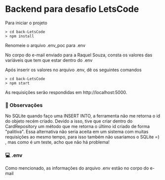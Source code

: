 # Backend para desafio LetsCode

Para iniciar o projeto

```console
> cd back-LetsCode
> npm install
```

Renomeie o arquivo .env_poc para .env

No corpo do e-mail enviado para a Raquel Souza, consta os valores das variáveis que tem que estar dentro do .env

Após inserir os valores no arquivo .env, dê os seguintes comandos

```console
> cd back-LetsCode
> npm start
``` 

As requisições serão respondidas em http://localhost:5000.


### 🤝 Observações
No SQLite quando faço uma INSERT INTO, a ferramenta não me retorna o id do objeto recém criado. Devido a isso, tive que criar dentro do CardRepository um método que me retorna o último id criado de forma "palitiva". Essa alternativa não seria aceita em um sistema com muitas requisições ao mesmo tempo, para isso também não usariamos o SQLite =) , mas como é um teste, acho que não há problema!

###  💻 .env
Como mencionado, as informações do arquivo .env estão no corpo do e-mail
